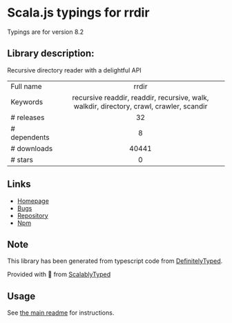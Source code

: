 
# Scala.js typings for rrdir

Typings are for version 8.2

## Library description:
Recursive directory reader with a delightful API

|                    |                 |
| ------------------ | :-------------: |
| Full name          | rrdir |
| Keywords           | recursive readdir, readdir, recursive, walk, walkdir, directory, crawl, crawler, scandir |
| # releases         | 32 |
| # dependents       | 8 |
| # downloads        | 40441 |
| # stars            | 0 |

## Links
- [Homepage](https://github.com/silverwind/rrdir#readme)
- [Bugs](https://github.com/silverwind/rrdir/issues)
- [Repository](https://github.com/silverwind/rrdir)
- [Npm](https://www.npmjs.com/package/rrdir)
    


## Note
This library has been generated from typescript code from [DefinitelyTyped](https://definitelytyped.org).

Provided with :purple_heart: from [ScalablyTyped](https://github.com/oyvindberg/ScalablyTyped)

## Usage
See [the main readme](../../readme.md) for instructions.


